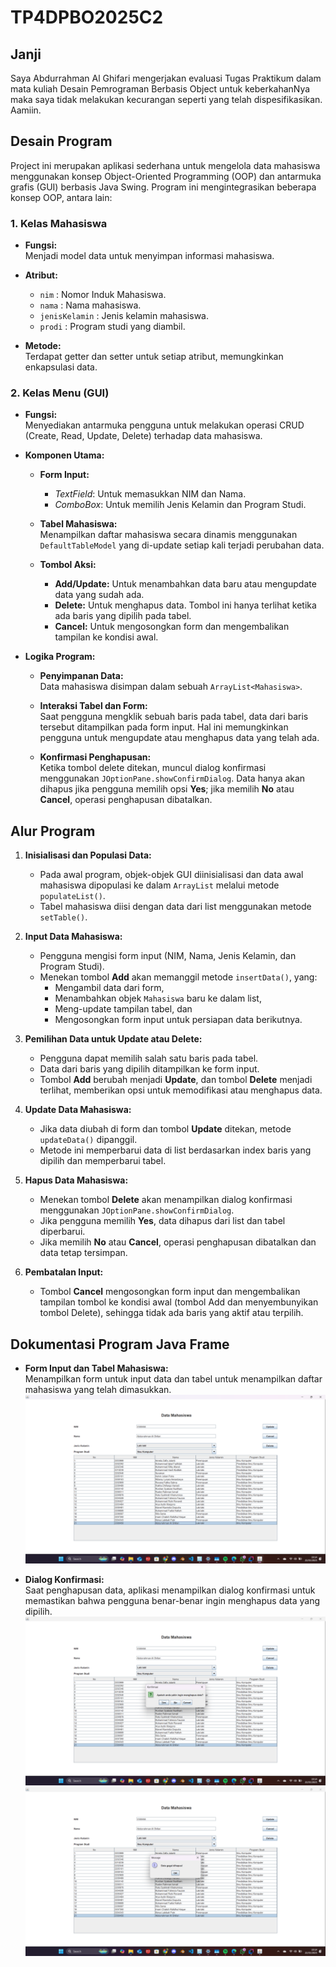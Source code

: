 # TP4DPBO2025C2

## Janji
Saya Abdurrahman Al Ghifari mengerjakan evaluasi Tugas Praktikum dalam mata kuliah
Desain Pemrograman Berbasis Object untuk keberkahanNya maka saya tidak melakukan kecurangan
seperti yang telah dispesifikasikan. Aamiin.

## Desain Program
Project ini merupakan aplikasi sederhana untuk mengelola data mahasiswa menggunakan konsep Object-Oriented Programming (OOP) dan antarmuka grafis (GUI) berbasis Java Swing. Program ini mengintegrasikan beberapa konsep OOP, antara lain:

### 1. Kelas Mahasiswa
- **Fungsi:**  
  Menjadi model data untuk menyimpan informasi mahasiswa.

- **Atribut:**
    - `nim` : Nomor Induk Mahasiswa.
    - `nama` : Nama mahasiswa.
    - `jenisKelamin` : Jenis kelamin mahasiswa.
    - `prodi` : Program studi yang diambil.

- **Metode:**  
  Terdapat getter dan setter untuk setiap atribut, memungkinkan enkapsulasi data.

### 2. Kelas Menu (GUI)
- **Fungsi:**  
  Menyediakan antarmuka pengguna untuk melakukan operasi CRUD (Create, Read, Update, Delete) terhadap data mahasiswa.

- **Komponen Utama:**
    - **Form Input:**
        - *TextField*: Untuk memasukkan NIM dan Nama.
        - *ComboBox*: Untuk memilih Jenis Kelamin dan Program Studi.

    - **Tabel Mahasiswa:**  
      Menampilkan daftar mahasiswa secara dinamis menggunakan `DefaultTableModel` yang di-update setiap kali terjadi perubahan data.

    - **Tombol Aksi:**
        - **Add/Update:** Untuk menambahkan data baru atau mengupdate data yang sudah ada.
        - **Delete:** Untuk menghapus data. Tombol ini hanya terlihat ketika ada baris yang dipilih pada tabel.
        - **Cancel:** Untuk mengosongkan form dan mengembalikan tampilan ke kondisi awal.

- **Logika Program:**
    - **Penyimpanan Data:**  
      Data mahasiswa disimpan dalam sebuah `ArrayList<Mahasiswa>`.

    - **Interaksi Tabel dan Form:**  
      Saat pengguna mengklik sebuah baris pada tabel, data dari baris tersebut ditampilkan pada form input. Hal ini memungkinkan pengguna untuk mengupdate atau menghapus data yang telah ada.

    - **Konfirmasi Penghapusan:**  
      Ketika tombol delete ditekan, muncul dialog konfirmasi menggunakan `JOptionPane.showConfirmDialog`. Data hanya akan dihapus jika pengguna memilih opsi **Yes**; jika memilih **No** atau **Cancel**, operasi penghapusan dibatalkan.

## Alur Program
1. **Inisialisasi dan Populasi Data:**
    - Pada awal program, objek-objek GUI diinisialisasi dan data awal mahasiswa dipopulasi ke dalam `ArrayList` melalui metode `populateList()`.
    - Tabel mahasiswa diisi dengan data dari list menggunakan metode `setTable()`.

2. **Input Data Mahasiswa:**
    - Pengguna mengisi form input (NIM, Nama, Jenis Kelamin, dan Program Studi).
    - Menekan tombol **Add** akan memanggil metode `insertData()`, yang:
        - Mengambil data dari form,
        - Menambahkan objek `Mahasiswa` baru ke dalam list,
        - Meng-update tampilan tabel, dan
        - Mengosongkan form input untuk persiapan data berikutnya.

3. **Pemilihan Data untuk Update atau Delete:**
    - Pengguna dapat memilih salah satu baris pada tabel.
    - Data dari baris yang dipilih ditampilkan ke form input.
    - Tombol **Add** berubah menjadi **Update**, dan tombol **Delete** menjadi terlihat, memberikan opsi untuk memodifikasi atau menghapus data.

4. **Update Data Mahasiswa:**
    - Jika data diubah di form dan tombol **Update** ditekan, metode `updateData()` dipanggil.
    - Metode ini memperbarui data di list berdasarkan index baris yang dipilih dan memperbarui tabel.

5. **Hapus Data Mahasiswa:**
    - Menekan tombol **Delete** akan menampilkan dialog konfirmasi menggunakan `JOptionPane.showConfirmDialog`.
    - Jika pengguna memilih **Yes**, data dihapus dari list dan tabel diperbarui.
    - Jika memilih **No** atau **Cancel**, operasi penghapusan dibatalkan dan data tetap tersimpan.

6. **Pembatalan Input:**
    - Tombol **Cancel** mengosongkan form input dan mengembalikan tampilan tombol ke kondisi awal (tombol Add dan menyembunyikan tombol Delete), sehingga tidak ada baris yang aktif atau terpilih.

## Dokumentasi Program Java Frame

- **Form Input dan Tabel Mahasiswa:**  
  Menampilkan form untuk input data dan tabel untuk menampilkan daftar mahasiswa yang telah dimasukkan.
![Phase 1](TP4_DokumJframe1.png)

- **Dialog Konfirmasi:**  
  Saat penghapusan data, aplikasi menampilkan dialog konfirmasi untuk memastikan bahwa pengguna benar-benar ingin menghapus data yang dipilih.
![Phase 2](TP4_DokumJframe2.png)
![Phase 3](TP4_DokumJframe3.png)
